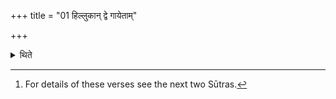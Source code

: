 +++
title = "01 हिल्लुकान् द्वे गायेताम्"

+++

<details><summary>थिते</summary>

1. two (slave-maidens) should sing the Hillukā, two the Him-binī, two the Hastavārā two the Saṁvatsara-Gāthā.[^1]  

[^1]: For details of these verses see the next two Sūtras. 
</details>
